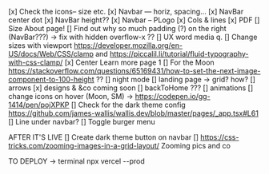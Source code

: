 [x] Check the icons– size etc.
[x] Navbar — horiz, spacing...
[x] NavBar center dot
[x] NavBar height??
[x] Navbar – PLogo
[x] Cols & lines
[x] PDF
[] Size About page!
[] Find out why so much padding (?) on the right (NavBar???) -> fix with hidden overflow-x ??
[] UX word media q.
[] Change sizes with viewport https://developer.mozilla.org/en-US/docs/Web/CSS/clamp and https://piccalil.li/tutorial/fluid-typography-with-css-clamp/
[x] Center Learn more page 1
[] For  the  Moon https://stackoverflow.com/questions/65169431/how-to-set-the-next-image-component-to-100-height ??
[] night mode
[] landing page -> grid? how?
[] arrows
[x] designs & &co coming soon
[] backToHome ??? 
[] animations
[] change icons on hover (Moon, SM) -> https://codepen.io/gg-1414/pen/pojXPKP
[] Check for the dark theme config https://github.com/james-wallis/wallis.dev/blob/master/pages/_app.tsx#L61
[] Line under navbar?
[] Toggle burger menu

AFTER IT'S LIVE
[] Create dark theme button on navbar
[] https://css-tricks.com/zooming-images-in-a-grid-layout/ Zooming pics and co



TO DEPLOY -> terminal
    npx vercel --prod